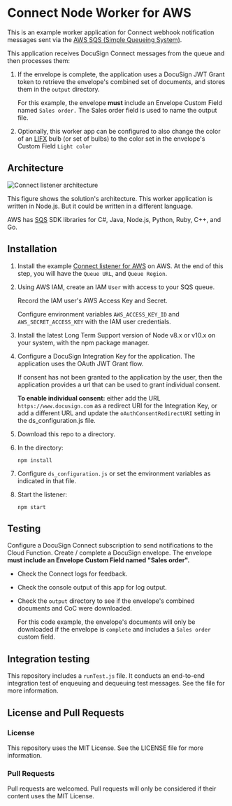 # Connect Node Worker for AWS

This is an example worker application for
Connect webhook notification messages sent
via the 
[AWS SQS (Simple Queueing System)](https://aws.amazon.com/sqs/).

This application receives DocuSign Connect
messages from the queue and then processes them:

1. If the envelope is complete, the application
   uses a DocuSign JWT Grant token to retrieve
   the envelope's combined set of documents,
   and stores them in the `output` directory.

   For this example, the envelope **must** 
   include an Envelope Custom Field
   named `Sales order.` The Sales order field is used
   to name the output file.
1. Optionally, this worker app can be configured to
   also change the color of an 
   [LIFX](https://www.lifx.com/)
   bulb (or set of bulbs)
   to the color set in the envelope's 
   Custom Field `Light color`

## Architecture
![Connect listener architecture](docs/connect_listener_architecture.png)

This figure shows the solution's architecture. 
This worker application is written in Node.js. 
But it 
could be written in a different language.

AWS has
[SQS](https://aws.amazon.com/tools/)
SDK libraries for C#, Java, Node.js, Python, Ruby, C++, and Go. 

## Installation

1. Install the example 
   [Connect listener for AWS](https://github.com/docusign/connect-node-listener-aws)
   on AWS.
   At the end of this step, you will have the
   `Queue URL`, and `Queue Region`.

1. Using AWS IAM, create an IAM `User` with 
   access to your SQS queue. 

   Record the IAM user's AWS Access Key and Secret.

   Configure environment variables 
   `AWS_ACCESS_KEY_ID` and `AWS_SECRET_ACCESS_KEY` with the
   IAM user credentials.

1. Install the latest Long Term Support version of 
   Node v8.x or v10.x on your system, with the
   npm package manager.

1. Configure a DocuSign Integration Key for the application.
   The application uses the OAuth JWT Grant flow.

   If consent has not been granted to the application by
   the user, then the application provides a url
   that can be used to grant individual consent.

   **To enable individual consent:** either
   add the URL `https://www.docusign.com` as a redirect URI
   for the Integration Key, or add a different URL and
   update the `oAuthConsentRedirectURI` setting
   in the ds_configuration.js file.

1. Download this repo to a directory.

1. In the directory:

   `npm install`
1. Configure `ds_configuration.js` or set the 
   environment variables as indicated in that file.

1. Start the listener:

   `npm start`

## Testing
Configure a DocuSign Connect subscription to send notifications to
the Cloud Function. Create / complete a DocuSign envelope.
The envelope **must include an Envelope Custom Field named "Sales order".**

* Check the Connect logs for feedback.
* Check the console output of this app for log output.
* Check the `output` directory to see if the envelope's
  combined documents and CoC were downloaded.

  For this code example, the 
  envelope's documents will only be downloaded if
  the envelope is `complete` and includes a 
  `Sales order` custom field.

## Integration testing
This repository includes a `runTest.js` file. It conducts an
end-to-end integration test of enqueuing and dequeuing
test messages. See the file for more information.

## License and Pull Requests

### License
This repository uses the MIT License. See the LICENSE file for more information.

### Pull Requests
Pull requests are welcomed. Pull requests will only be considered if their content
uses the MIT License.

